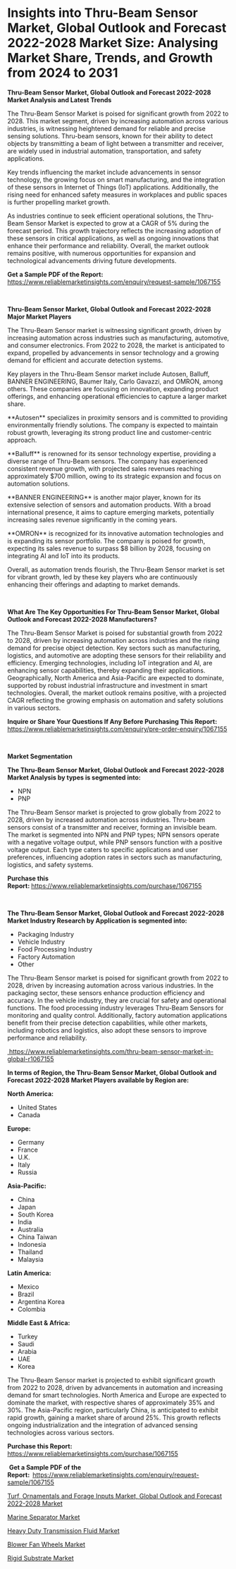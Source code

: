 <p><h1>Insights into Thru-Beam Sensor Market, Global Outlook and Forecast 2022-2028 Market Size: Analysing Market Share, Trends, and Growth from 2024 to 2031</h1></p><p><strong>Thru-Beam Sensor Market, Global Outlook and Forecast 2022-2028 Market Analysis and Latest Trends</strong></p>
<p><p>The Thru-Beam Sensor Market is poised for significant growth from 2022 to 2028. This market segment, driven by increasing automation across various industries, is witnessing heightened demand for reliable and precise sensing solutions. Thru-beam sensors, known for their ability to detect objects by transmitting a beam of light between a transmitter and receiver, are widely used in industrial automation, transportation, and safety applications.</p><p>Key trends influencing the market include advancements in sensor technology, the growing focus on smart manufacturing, and the integration of these sensors in Internet of Things (IoT) applications. Additionally, the rising need for enhanced safety measures in workplaces and public spaces is further propelling market growth. </p><p>As industries continue to seek efficient operational solutions, the Thru-Beam Sensor Market is expected to grow at a CAGR of 5% during the forecast period. This growth trajectory reflects the increasing adoption of these sensors in critical applications, as well as ongoing innovations that enhance their performance and reliability. Overall, the market outlook remains positive, with numerous opportunities for expansion and technological advancements driving future developments.</p></p>
<p><strong>Get a Sample PDF of the Report:&nbsp;</strong> <a href="https://www.reliablemarketinsights.com/enquiry/request-sample/1067155?utm_campaign=1593&utm_medium=2&utm_source=Github&utm_content=ia&utm_term=29102024&utm_id=thru-beam-sensor-market-global-outlook-and-forecast-2022-2028">https://www.reliablemarketinsights.com/enquiry/request-sample/1067155</a></p>
<p>&nbsp;</p>
<p><strong>Thru-Beam Sensor Market, Global Outlook and Forecast 2022-2028 Major Market Players</strong></p>
<p><p>The Thru-Beam Sensor market is witnessing significant growth, driven by increasing automation across industries such as manufacturing, automotive, and consumer electronics. From 2022 to 2028, the market is anticipated to expand, propelled by advancements in sensor technology and a growing demand for efficient and accurate detection systems.</p><p>Key players in the Thru-Beam Sensor market include Autosen, Balluff, BANNER ENGINEERING, Baumer Italy, Carlo Gavazzi, and OMRON, among others. These companies are focusing on innovation, expanding product offerings, and enhancing operational efficiencies to capture a larger market share.</p><p>**Autosen** specializes in proximity sensors and is committed to providing environmentally friendly solutions. The company is expected to maintain robust growth, leveraging its strong product line and customer-centric approach.</p><p>**Balluff** is renowned for its sensor technology expertise, providing a diverse range of Thru-Beam sensors. The company has experienced consistent revenue growth, with projected sales revenues reaching approximately $700 million, owing to its strategic expansion and focus on automation solutions.</p><p>**BANNER ENGINEERING** is another major player, known for its extensive selection of sensors and automation products. With a broad international presence, it aims to capture emerging markets, potentially increasing sales revenue significantly in the coming years.</p><p>**OMRON** is recognized for its innovative automation technologies and is expanding its sensor portfolio. The company is poised for growth, expecting its sales revenue to surpass $8 billion by 2028, focusing on integrating AI and IoT into its products.</p><p>Overall, as automation trends flourish, the Thru-Beam Sensor market is set for vibrant growth, led by these key players who are continuously enhancing their offerings and adapting to market demands.</p></p>
<p>&nbsp;</p>
<p><strong>What Are The Key Opportunities For Thru-Beam Sensor Market, Global Outlook and Forecast 2022-2028 Manufacturers?</strong></p>
<p><p>The Thru-Beam Sensor Market is poised for substantial growth from 2022 to 2028, driven by increasing automation across industries and the rising demand for precise object detection. Key sectors such as manufacturing, logistics, and automotive are adopting these sensors for their reliability and efficiency. Emerging technologies, including IoT integration and AI, are enhancing sensor capabilities, thereby expanding their applications. Geographically, North America and Asia-Pacific are expected to dominate, supported by robust industrial infrastructure and investment in smart technologies. Overall, the market outlook remains positive, with a projected CAGR reflecting the growing emphasis on automation and safety solutions in various sectors.</p></p>
<p><strong>Inquire or Share Your Questions If Any Before Purchasing This Report:</strong> <a href="https://www.reliablemarketinsights.com/enquiry/pre-order-enquiry/1067155?utm_campaign=1593&utm_medium=2&utm_source=Github&utm_content=ia&utm_term=29102024&utm_id=thru-beam-sensor-market-global-outlook-and-forecast-2022-2028">https://www.reliablemarketinsights.com/enquiry/pre-order-enquiry/1067155</a></p>
<p>&nbsp;</p>
<p><strong>Market Segmentation</strong></p>
<p><strong>The Thru-Beam Sensor Market, Global Outlook and Forecast 2022-2028 Market Analysis by types is segmented into:</strong></p>
<p><ul><li>NPN</li><li>PNP</li></ul></p>
<p><p>The Thru-Beam Sensor market is projected to grow globally from 2022 to 2028, driven by increased automation across industries. Thru-beam sensors consist of a transmitter and receiver, forming an invisible beam. The market is segmented into NPN and PNP types; NPN sensors operate with a negative voltage output, while PNP sensors function with a positive voltage output. Each type caters to specific applications and user preferences, influencing adoption rates in sectors such as manufacturing, logistics, and safety systems.</p></p>
<p><strong>Purchase this Report:&nbsp;</strong><a href="https://www.reliablemarketinsights.com/purchase/1067155?utm_campaign=1593&utm_medium=2&utm_source=Github&utm_content=ia&utm_term=29102024&utm_id=thru-beam-sensor-market-global-outlook-and-forecast-2022-2028">https://www.reliablemarketinsights.com/purchase/1067155</a></p>
<p>&nbsp;</p>
<p><strong>The Thru-Beam Sensor Market, Global Outlook and Forecast 2022-2028 Market Industry Research by Application is segmented into:</strong></p>
<p><ul><li>Packaging Industry</li><li>Vehicle Industry</li><li>Food Processing Industry</li><li>Factory Automation</li><li>Other</li></ul></p>
<p><p>The Thru-Beam Sensor market is poised for significant growth from 2022 to 2028, driven by increasing automation across various industries. In the packaging sector, these sensors enhance production efficiency and accuracy. In the vehicle industry, they are crucial for safety and operational functions. The food processing industry leverages Thru-Beam Sensors for monitoring and quality control. Additionally, factory automation applications benefit from their precise detection capabilities, while other markets, including robotics and logistics, also adopt these sensors to improve performance and reliability.</p></p>
<p><a href="https://www.reliablemarketinsights.com/thru-beam-sensor-market-in-global-r1067155?utm_campaign=1593&utm_medium=2&utm_source=Github&utm_content=ia&utm_term=29102024&utm_id=thru-beam-sensor-market-global-outlook-and-forecast-2022-2028">&nbsp;https://www.reliablemarketinsights.com/thru-beam-sensor-market-in-global-r1067155</a></p>
<p><strong>In terms of Region, the Thru-Beam Sensor Market, Global Outlook and Forecast 2022-2028 Market Players available by Region are:</strong></p>
<p>
    <p> <strong> North America: </strong>
        <ul>
            <li>United States</li>
            <li>Canada</li>
        </ul>
        </p> 
    <p> <strong> Europe: </strong>
        <ul>
            <li>Germany</li>
            <li>France</li>
            <li>U.K.</li>
            <li>Italy</li>
            <li>Russia</li>
        </ul>
        </p> 
    <p> <strong> Asia-Pacific: </strong>
        <ul>
            <li>China</li>
            <li>Japan</li>
            <li>South Korea</li>
            <li>India</li>
            <li>Australia</li>
            <li>China Taiwan</li>
            <li>Indonesia</li>
            <li>Thailand</li>
            <li>Malaysia</li>
        </ul>
        </p> 
    <p> <strong> Latin America: </strong>
        <ul>
            <li>Mexico</li>
            <li>Brazil</li>
            <li>Argentina Korea</li>
            <li>Colombia</li>
        </ul>
        </p> 
    <p> <strong> Middle East & Africa: </strong>
        <ul>
            <li>Turkey</li>
            <li>Saudi</li>
            <li>Arabia</li>
            <li>UAE</li>
            <li>Korea</li>
        </ul>
    </p>
    </p>
<p><p>The Thru-Beam Sensor market is projected to exhibit significant growth from 2022 to 2028, driven by advancements in automation and increasing demand for smart technologies. North America and Europe are expected to dominate the market, with respective shares of approximately 35% and 30%. The Asia-Pacific region, particularly China, is anticipated to exhibit rapid growth, gaining a market share of around 25%. This growth reflects ongoing industrialization and the integration of advanced sensing technologies across various sectors.</p></p>
<p><strong>Purchase this Report: </strong><a href="https://www.reliablemarketinsights.com/purchase/1067155?utm_campaign=1593&utm_medium=2&utm_source=Github&utm_content=ia&utm_term=29102024&utm_id=thru-beam-sensor-market-global-outlook-and-forecast-2022-2028">https://www.reliablemarketinsights.com/purchase/1067155</a></p>
<p>&nbsp;<strong>Get a Sample PDF of the Report:&nbsp;&nbsp;</strong><a href="https://www.reliablemarketinsights.com/enquiry/request-sample/1067155?utm_campaign=1593&utm_medium=2&utm_source=Github&utm_content=ia&utm_term=29102024&utm_id=thru-beam-sensor-market-global-outlook-and-forecast-2022-2028">https://www.reliablemarketinsights.com/enquiry/request-sample/1067155</a></p>
<p><strong></strong></p>
<p><p><a href="https://github.com/AfsanaMia652/Market-Research-Report-List-1/blob/main/turf-ornamentals-and-forage-inputs-market-global-outlook-and-forecast-2022-2028-market.md?utm_campaign=1593&utm_medium=2&utm_source=Github&utm_content=ia&utm_term=29102024&utm_id=thru-beam-sensor-market-global-outlook-and-forecast-2022-2028">Turf, Ornamentals and Forage Inputs Market, Global Outlook and Forecast 2022-2028 Market</a></p><p><a href="https://www.linkedin.com/pulse/mapping-marine-separator-market-trends-challenges-breakthroughs-mwvrc?utm_campaign=1593&utm_medium=2&utm_source=Github&utm_content=ia&utm_term=29102024&utm_id=thru-beam-sensor-market-global-outlook-and-forecast-2022-2028">Marine Separator Market</a></p><p><a href="https://www.linkedin.com/pulse/heavy-duty-transmission-fluid-revenue-growth-report-fcvic?utm_campaign=1593&utm_medium=2&utm_source=Github&utm_content=ia&utm_term=29102024&utm_id=thru-beam-sensor-market-global-outlook-and-forecast-2022-2028">Heavy Duty Transmission Fluid Market</a></p><p><a href="https://www.linkedin.com/pulse/blower-fan-wheels-market-maturity-analysis-regional-disparities-xvgic?utm_campaign=1593&utm_medium=2&utm_source=Github&utm_content=ia&utm_term=29102024&utm_id=thru-beam-sensor-market-global-outlook-and-forecast-2022-2028">Blower Fan Wheels Market</a></p><p><a href="https://www.linkedin.com/pulse/rigid-substrate-market-global-regional-analysis-focus-p11qc?utm_campaign=1593&utm_medium=2&utm_source=Github&utm_content=ia&utm_term=29102024&utm_id=thru-beam-sensor-market-global-outlook-and-forecast-2022-2028">Rigid Substrate Market</a></p></p>